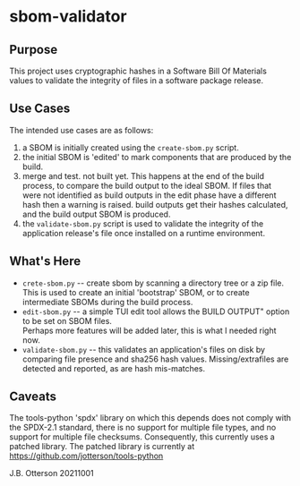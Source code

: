 # sbom-validator

## Purpose

This project uses cryptographic hashes in a Software Bill Of Materials values to validate the integrity of files in a software package release.

## Use Cases

The intended use cases are as follows:

1. a SBOM is initially created using the `create-sbom.py`
   script.
2. the initial SBOM is 'edited' to mark components that
   are produced by the build.
3. merge and test.  not built yet.  This happens at the end
   of the build process, to compare the build output to the 
   ideal SBOM.  If files that were not identified as build
   outputs in the edit phase have a different hash then a
   warning is raised.  build outputs get their hashes
   calculated, and the build output SBOM is produced.
4. the `validate-sbom.py` script is used to validate the
   integrity of the application release's file once
   installed on a runtime environment.

## What's Here

* `crete-sbom.py` -- create sbom by scanning a directory
  tree or a zip file.  This is used to create an initial
  'bootstrap' SBOM, or to create intermediate SBOMs
  during the build process.
* `edit-sbom.py` -- a simple TUI edit tool allows the 
  BUILD OUTPUT" option to be set on SBOM files.  
  Perhaps more features will be added later, this is 
  what I needed right now.
* `validate-sbom.py` -- this validates an application's
  files on disk by comparing file presence and sha256 
  hash values.  Missing/extrafiles are detected and
  reported, as are hash mis-matches.

## Caveats

The tools-python 'spdx' library on which this depends does
not comply with the SPDX-2.1 standard, there is no support
for multiple file types, and no support for multiple file
checksums.  Consequently, this currently uses a patched
library.  The patched library is currently at
https://github.com/jotterson/tools-python

J.B. Otterson 20211001
